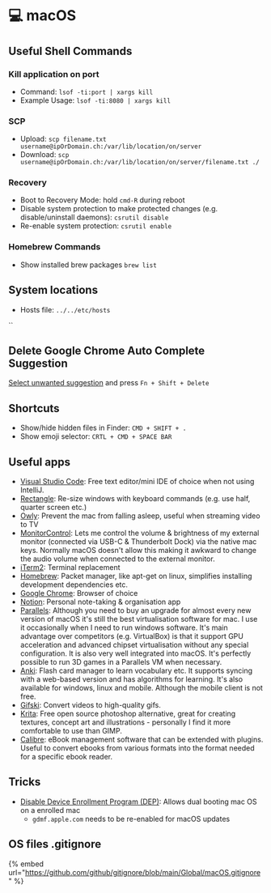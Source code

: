 # 💻 macOS

## Useful Shell Commands

### Kill application on port

* Command: `lsof -ti:port | xargs kill`
* Example Usage: `lsof -ti:8080 | xargs kill`

### SCP

* Upload: `scp filename.txt username@ipOrDomain.ch:/var/lib/location/on/server`
* Download: `scp username@ipOrDomain.ch:/var/lib/location/on/server/filename.txt ./`

### Recovery

* Boot to Recovery Mode: hold `cmd-R` during reboot
* Disable system protection to make protected changes (e.g. disable/uninstall daemons): `csrutil disable`
* Re-enable system protection: `csrutil enable`

### Homebrew Commands

* Show installed brew packages `brew list`

## System locations

* Hosts file: `../../etc/hosts`

``

## Delete Google Chrome Auto Complete Suggestion

[Select unwanted suggestion](https://superuser.com/a/835787) and press `Fn + Shift + Delete`

## Shortcuts

* Show/hide hidden files in Finder: `CMD + SHIFT + .`
* Show emoji selector: `CRTL + CMD + SPACE BAR`

## Useful apps

* [Visual Studio Code](https://code.visualstudio.com): Free text editor/mini IDE of choice when not using IntelliJ.
* [Rectangle](https://rectangleapp.com/): Re-size windows with keyboard commands (e.g. use half, quarter screen etc.)
* [Owly](https://apps.apple.com/us/app/owly-prevent-display-sleep/id882812218?mt=12): Prevent the mac from falling asleep, useful when streaming video to TV
* [MonitorControl](https://github.com/MonitorControl/MonitorControl): Lets me control the volume & brightness of my external monitor (connected via USB-C & Thunderbolt Dock) via the native mac keys. Normally macOS doesn't allow this making it awkward to change the audio volume when connected to the external monitor.
* [iTerm2](https://www.iterm2.com): Terminal replacement
* [Homebrew](http://brew.sh): Packet manager, like apt-get on linux, simplifies installing development dependencies etc.
* [Google Chrome](https://www.google.com/chrome/): Browser of choice
* [Notion](https://www.notion.so): Personal note-taking & organisation app
* [Parallels](https://www.parallels.com): Although you need to buy an upgrade for almost every new version of macOS it's still the best virtualisation software for mac. I use it occasionally when I need to run windows software. It's main advantage over competitors (e.g. VirtualBox) is that it support GPU acceleration and advanced chipset virtualisation without any special configuration. It is also very well integrated into macOS. It's perfectly possible to run 3D games in a Parallels VM when necessary.
* [Anki](https://apps.ankiweb.net): Flash card manager to learn vocabulary etc. It supports syncing with a web-based version and has algorithms for learning. It's also available for windows, linux and mobile. Although the mobile client is not free.
* [Gifski](https://github.com/sindresorhus/Gifski): Convert videos to high-quality gifs.
* [Krita](https://krita.org/en/): Free open source photoshop alternative, great for creating textures, concept art and illustrations - personally I find it more comfortable to use than GIMP.
* [Calibre](https://calibre-ebook.com): eBook management software that can be extended with plugins. Useful to convert ebooks from various formats into the format needed for a specific ebook reader.

## Tricks

* [Disable Device Enrollment Program (DEP)](https://gist.github.com/henrik242/65d26a7deca30bdb9828e183809690bd): Allows dual booting mac OS on a enrolled mac
  * `gdmf.apple.com` needs to be re-enabled for macOS updates

## OS files .gitignore

{% embed url="https://github.com/github/gitignore/blob/main/Global/macOS.gitignore" %}
